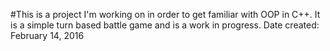 #This is a project I'm working on in order to get familiar with OOP in C++. It is a simple turn based battle game and is a work in progress. Date created: February 14, 2016
